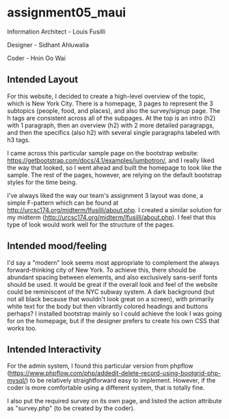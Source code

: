# assignment05_maui

Information Architect - Louis Fusilli

Designer - Sidhant Ahluwalia

Coder - Hnin Oo Wai

## Intended Layout

For this website, I decided to create a high-level overview of the topic, which is New York City. There is a homepage, 3 pages to represent the 3 subtopics (people, food, and places), and also the survey/signup page. The h tags are consistent across all of the subpages. At the top is an intro (h2) with 1 paragraph, then an overview (h2) with 2 more detailed paragrapgs, and then the specifics (also h2) with several single paragraphs labeled with h3 tags.

I came across this particular sample page on the bootstrap website: https://getbootstrap.com/docs/4.1/examples/jumbotron/, and I really liked the way that looked, so I went ahead and built the homepage to look like the sample. The rest of the pages, however, are relying on the default bootstrap styles for the time being.

I've always liked the way our team's assignment 3 layout was done, a simple F-pattern which can be found at http://urcsc174.org/midterm/lfusilli/about.php. I created a similar solution for my midterm (http://urcsc174.org/midterm/lfusilli/about.php). I feel that this type of look would work well for the structure of the pages.

## Intended mood/feeling

I'd say a "modern" look seems most appropriate to complement the always forward-thinking city of New York. To achieve this, there should be abundant spacing between elements, and also exclusively sans-serif fonts should be used. It would be great if the overall look and feel of the website could be reminiscent of the NYC subway system. A dark background (but not all black because that wouldn't look great on a screen), with primarily white text for the body but then vibrantly colored headings and buttons perhaps? I installed bootstrap mainly so I could achieve the look I was going for on the homepage, but if the designer prefers to create his own CSS that works too.

## Intended Interactivity

For the admin system, I found this particular version from phpflow (https://www.phpflow.com/php/addedit-delete-record-using-bootgrid-php-mysql/) to be relatively straightforward easy to implement. However, if the coder is more comfortable using a different system, that is totally fine. 

I also put the required survey on its own page, and listed the action attribute as "survey.php" (to be created by the coder).
